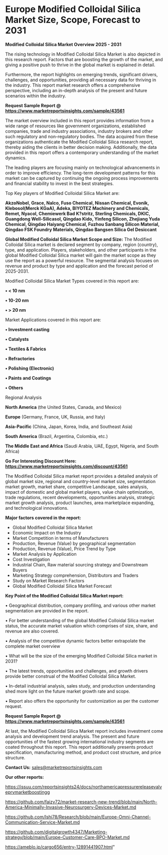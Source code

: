 # Europe Modified Colloidal Silica Market Size, Scope, Forecast to 2031

<Strong> Modified Colloidal Silica Market Overview 2025 - 2031</strong>

The rising technology in Modified Colloidal Silica Market is also depicted in this research report. Factors that are boosting the growth of the market, and giving a positive push to thrive in the global market is explained in detail.

Furthermore, the report highlights on emerging trends, significant drivers, challenges, and opportunities, providing all necessary data for thriving in the industry. This report market research offers a comprehensive perspective, including an in-depth analysis of the present and future scenarios within the industry.

<strong>Request Sample Report @ <a href=https://www.marketreportsinsights.com/sample/43561>https://www.marketreportsinsights.com/sample/43561</a></strong>

The market overview included in this report provides information from a wide range of resources like government organizations, established companies, trade and industry associations, industry brokers and other such regulatory and non-regulatory bodies. The data acquired from these organizations authenticate the Modified Colloidal Silica research report, thereby aiding the clients in better decision making. Additionally, the data provided in this report offers a contemporary understanding of the market dynamics.

The leading players are focusing mainly on technological advancements in order to improve efficiency. The long-term development patterns for this market can be captured by continuing the ongoing process improvements and financial stability to invest in the best strategies.

Top Key players of Modified Colloidal Silica Market are:

<strong>AkzoNobel, Grace, Nalco, Fuso Chemical, Nissan Chemical, Evonik, Klebosol(Merck KGaA), Adeka, BIYOTEZ Machinery and Chemicals, Remet, Nyacol, Chemiewerk Bad K?stritz, Sterling Chemicals, DKIC, Guangdong Well-Silicasol, Qingdao Kido, Yinfeng Silicon, Zhejiang Yuda Chemical, Qingdao Haiyang Chemical, Fuzhou Sanbang Silicon Material, Qingdao FSK Foundry Materials, Qingdao Bangsen Silica Gel Desiccant</strong>

<strong><b>Global Modified Colloidal Silica Market Scope and Size:</b></strong>
The Modified Colloidal Silica market is declared segment by company, region (country), type, and application. Players, stakeholders, and other participants in the global Modified Colloidal Silica market will gain the market scope as they use the report as a powerful resource. The segmental analysis focuses on revenue and product by type and application and the forecast period of 2025-2031.

Modified Colloidal Silica Market Types covered in this report are:

<strong>•  < 10 nm

•  10-20 nm

•  > 20 nm</strong>

Market Applications covered in this report are:

<strong>•  Investment casting

•  Catalysts

•  Textiles & Fabrics

•  Refractories

•  Polishing (Electronic)

•  Paints and Coatings

•  Others</strong> 

Regional Analysis

<strong>North America</strong> (the United States, Canada, and Mexico)

<strong>Europe</strong> (Germany, France, UK, Russia, and Italy)

<strong>Asia-Pacific</strong> (China, Japan, Korea, India, and Southeast Asia)

<strong>South America</strong> (Brazil, Argentina, Colombia, etc.)

<strong>The Middle East and Africa</strong> (Saudi Arabia, UAE, Egypt, Nigeria, and South Africa)

<strong>Go For Interesting Discount Here: <a href=https://www.marketreportsinsights.com/discount/43561>https://www.marketreportsinsights.com/discount/43561</a></strong>

The Modified Colloidal Silica market report provides a detailed analysis of global market size, regional and country-level market size, segmentation market growth, market share, competitive Landscape, sales analysis, impact of domestic and global market players, value chain optimization, trade regulations, recent developments, opportunities analysis, strategic market growth analysis, product launches, area marketplace expanding, and technological innovations.

<strong><b>Major factors covered in the report:</b></strong>
<ul>
  <li>Global Modified Colloidal Silica Market </li>
  <li>Economic Impact on the Industry</li>
  <li>Market Competition in terms of Manufacturers</li>
  <li>Production, Revenue (Value) by geographical segmentation</li>
  <li>Production, Revenue (Value), Price Trend by Type</li>
  <li>Market Analysis by Application</li>
  <li>Cost Investigation</li>
  <li>Industrial Chain, Raw material sourcing strategy and Downstream Buyers</li>
  <li>Marketing Strategy comprehension, Distributors and Traders</li>
  <li>Study on Market Research Factors</li>
  <li>Global Modified Colloidal Silica Market Forecast</li>
</ul>

<strong><b>Key Point of the Modified Colloidal Silica Market report:</b></strong>

• Geographical distribution, company profiling, and various other market segmentation are provided in the report.

• For better understanding of the global Modified Colloidal Silica market status, the accurate market valuation which comprises of size, share, and revenue are also covered.

• Analysis of the competitive dynamic factors better extrapolate the complete market overview

• What will be the size of the emerging Modified Colloidal Silica market in 2031?

• The latest trends, opportunities and challenges, and growth drivers provide better construal of the Modified Colloidal Silica Market.

• In-detail industrial analysis, sales study, and production understanding shed more light on the future market growth rate and scope.

• Report also offers the opportunity for customization as per the customer request.

<strong>Request Sample Report @ <a href=https://www.marketreportsinsights.com/sample/43561>https://www.marketreportsinsights.com/sample/43561</a></strong>

At last, the Modified Colloidal Silica Market report includes investment come analysis and development trend analysis. The present and future opportunities of the fastest growing international industry segments are coated throughout this report. This report additionally presents product specification, manufacturing method, and product cost structure, and price structure.

<strong>Contact Us:</strong>
sales@marketreportsinsights.com

<strong>Our other reports:</strong>

<a href=https://issuu.com/reportsinsights24/docs/northamericapressurereleasevalveprvmarketboostingg>https://issuu.com/reportsinsights24/docs/northamericapressurereleasevalveprvmarketboostingg</a>

<a href=https://github.com/faizy72/market-research-new-trend/blob/main/North-America-Minimally-Invasive-Neurosurgery-Devices-Market.md>https://github.com/faizy72/market-research-new-trend/blob/main/North-America-Minimally-Invasive-Neurosurgery-Devices-Market.md</a>

<a href=https://github.com/Ishi78/Research/blob/main/Europe-Omni-Channel-Communication-Service-Market.md>https://github.com/Ishi78/Research/blob/main/Europe-Omni-Channel-Communication-Service-Market.md</a>

<a href=https://github.com/digitalgrowth4347/Marketing-strategy/blob/main/Europe-Customer-Care-BPO-Market.md>https://github.com/digitalgrowth4347/Marketing-strategy/blob/main/Europe-Customer-Care-BPO-Market.md</a>

<a href=https://ameblo.jp/cargo656/entry-12891441907.html>https://ameblo.jp/cargo656/entry-12891441907.html</a>"
